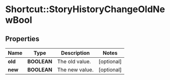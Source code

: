 # Shortcut::StoryHistoryChangeOldNewBool

## Properties
Name | Type | Description | Notes
------------ | ------------- | ------------- | -------------
**old** | **BOOLEAN** | The old value. | [optional] 
**new** | **BOOLEAN** | The new value. | [optional] 

